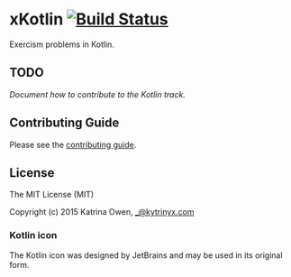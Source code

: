 # xKotlin [![Build Status](https://travis-ci.org/exercism/xkotlin.svg?branch=master)](https://travis-ci.org/exercism/xkotlin)

Exercism problems in Kotlin.

## TODO

_Document how to contribute to the Kotlin track._

## Contributing Guide

Please see the [contributing guide](https://github.com/exercism/x-common/blob/master/CONTRIBUTING.md).

## License

The MIT License (MIT)

Copyright (c) 2015 Katrina Owen, _@kytrinyx.com

### Kotlin icon
The Kotlin icon was designed by JetBrains and may be used in its original form.
